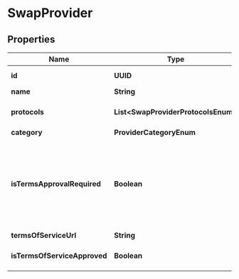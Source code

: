 

# SwapProvider


## Properties

| Name | Type | Description | Notes |
|------------ | ------------- | ------------- | -------------|
|**id** | **UUID** | The uuid that identifies the provider |  |
|**name** | **String** | Name of the provider |  |
|**protocols** | **List&lt;SwapProviderProtocolsEnum&gt;** | List of supported protocols. Protocols are specific per provider |  |
|**category** | **ProviderCategoryEnum** |  |  |
|**isTermsApprovalRequired** | **Boolean** | Indicates whether the terms of service are required for the provider. if &#x60;true&#x60;, the user must approve the terms of service before using the provider. otherwise, &#x60;termsOfServiceUrl&#x60; and &#x60;isTermsOfServiceApproved&#x60; are not shown under the provider data. |  |
|**termsOfServiceUrl** | **String** | URL to the terms of service |  [optional] |
|**isTermsOfServiceApproved** | **Boolean** | Indicates whether the terms of service are approved by the user |  [optional] |



